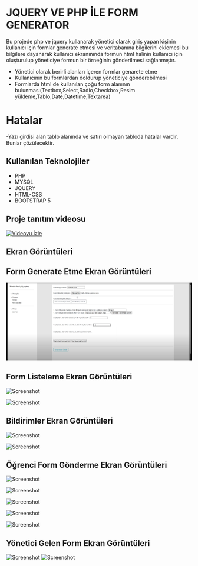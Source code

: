 
# JQUERY VE PHP İLE FORM GENERATOR

Bu projede php ve jquery kullanarak yönetici olarak giriş yapan kişinin kullanıcı için formlar generate etmesi ve veritabanına bilgilerini eklemesi bu bilgilere dayanarak kullanıcı ekranınında formun html halinin kullanıcı için oluşturulup yöneticiye formun bir örneğinin gönderilmesi sağlanmıştır.

- Yönetici olarak berirli alanları içeren formlar genarete etme
- Kullanıcının bu formlardan doldurup yöneticiye gönderebilmesi
- Formlarda html de kullanılan çoğu form alanının bulunması(Textbox,Select,Radio,Checkbox,Resim yükleme,Tablo,Date,Datetime,Textarea)

# Hatalar

-Yazı girdisi alan tablo alanında ve satırı olmayan tabloda hatalar vardır. Bunlar çözülecektir.

## Kullanılan Teknolojiler

- PHP
- MYSQL
- JQUERY
- HTML-CSS
- BOOTSTRAP 5


## Proje tanıtım videosu
[![Videoyu İzle]()](https://youtu.be/SWDk1CZAW58)


## Ekran Görüntüleri

## Form Generate Etme Ekran Görüntüleri

![Screenshot](https://github.com/ahmetkar/Jquery-Ve-Php-Ile-Form-Generator/blob/main/chrome_KmmP2QGBTy.png)


## Form Listeleme Ekran Görüntüleri

![Screenshot](https://github.com/ahmetkar/Php-Form-Generator/blob/main/img/chrome_T3MYKprJNy.png)

![Screenshot](https://github.com/ahmetkar/Php-Form-Generator/blob/main/img/chrome_iFDjKZ3eSr.png)

## Bildirimler Ekran Görüntüleri

![Screenshot](https://github.com/ahmetkar/Php-Form-Generator/blob/main/img/chrome_wQ4kc5RRch.png)

![Screenshot](https://github.com/ahmetkar/Php-Form-Generator/blob/main/img/chrome_yLZ6Uu4bZo.png)


## Öğrenci Form Gönderme Ekran Görüntüleri

![Screenshot](https://github.com/ahmetkar/Php-Form-Generator/blob/main/img/chrome_4NjejdIS3v.png)

![Screenshot](https://github.com/ahmetkar/Php-Form-Generator/blob/main/img/chrome_mkfoC33rlw.png)

![Screenshot](https://github.com/ahmetkar/Php-Form-Generator/blob/main/img/chrome_Z1PAt0yYNw.png)


![Screenshot](https://github.com/ahmetkar/Php-Form-Generator/blob/main/img/chrome_DMqkdIZUGk.png)

![Screenshot](https://github.com/ahmetkar/Php-Form-Generator/blob/main/img/chrome_RYm2RmFBuM.png)

## Yönetici Gelen Form Ekran Görüntüleri

![Screenshot](https://github.com/ahmetkar/Php-Form-Generator/blob/main/img/chrome_VIrXhhrkW5.png)
![Screenshot](https://github.com/ahmetkar/Php-Form-Generator/blob/main/img/chrome_2n5o5RtwLU.png)





